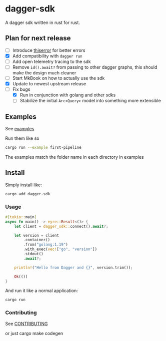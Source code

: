 # dagger-sdk

A dagger sdk written in rust for rust.

## Plan for next release

- [ ] Introduce [thiserror](https://docs.rs/thiserror/latest/thiserror/) for
      better errors
- [x] Add compatibility with `dagger run`
- [ ] Add open telemetry tracing to the sdk
- [ ] Remove `id().await?` from passing to other dagger graphs, this should make
      the design much cleaner
- [ ] Start MkBook on how to actually use the sdk
- [x] Update to newest upstream release
- [ ] Fix bugs
  - [x] Run in conjunction with golang and other sdks
  - [ ] Stabilize the initial `Arc<Query>` model into something more extensible

## Examples

See [examples](./crates/dagger-sdk/examples/)

Run them like so

```bash
cargo run --example first-pipeline
```

The examples match the folder name in each directory in examples

## Install

Simply install like:

```bash
cargo add dagger-sdk
```

### Usage

```rust
#[tokio::main]
async fn main() -> eyre::Result<()> {
    let client = dagger_sdk::connect().await?;

    let version = client
        .container()
        .from("golang:1.19")
        .with_exec(vec!["go", "version"])
        .stdout()
        .await?;

    println!("Hello from Dagger and {}", version.trim());

    Ok(())
}
```

And run it like a normal application:

```bash
cargo run
```

### Contributing

See [CONTRIBUTING](./CONTRIBUTING.md)

or just cargo make codegen
